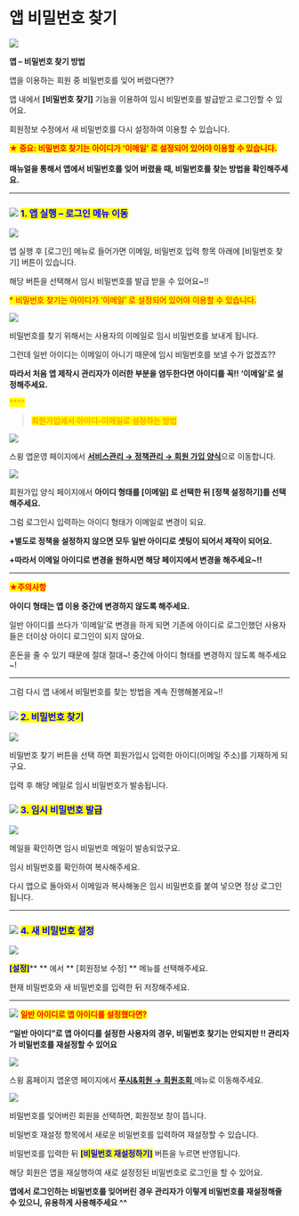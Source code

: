 # 앱 비밀번호 찾기

![](https://wp.swing2app.co.kr/wp-content/uploads/2018/10/%EC%9E%84%EC%8B%9C%EB%B9%84%EB%B2%88%EC%A0%9C%EB%AA%A9.png)

**앱 – 비밀번호 찾기 방법**

앱을 이용하는 회원 중 비밀번호를 잊어 버렸다면??

앱 내에서 **\[비밀번호 찾기]** 기능을 이용하여 임시 비밀번호를 발급받고 로그인할 수 있어요.

회원정보 수정에서 새 비밀번호를 다시 설정하여 이용할 수 있습니다.

<mark style="color:red;">**★ 중요: 비밀번호 찾기는 아이디가 ‘이메일’ 로 설정되어 있어야 이용할 수 있습니다.**</mark>\
\
**매뉴얼을 통해서 앱에서 비밀번호를 잊어 버렸을  때, 비밀번호를 찾는 방법을 확인해주세요.**

***

### <mark style="color:blue;"></mark>![](https://wp.swing2app.co.kr/wp-content/uploads/2020/04/%EB%8B%A8%EB%9D%BD1-1.png) <mark style="color:blue;">**1. 앱 실행 – 로그인 메뉴 이동**</mark>

![](https://wp.swing2app.co.kr/wp-content/uploads/2018/10/%EC%95%B1%EB%B9%84%EB%B0%80%EB%B2%88%ED%98%B82.png)

앱 실행 후 \[로그인] 메뉴로 들어가면 이메일, 비밀번호 입력 항목 아래에 \[비밀번호 찾기] 버튼이 있습니다.

해당 버튼을 선택해서 임시 비밀번호를 발급 받을 수 있어요\~!!

<mark style="color:red;">\* 비밀번호 찾기는 아이디가 ‘이메일’ 로 설정되어 있어야 이용할 수 있습니다.</mark>

![](https://wp.swing2app.co.kr/wp-content/uploads/2018/10/%EC%95%B1%EB%B9%84%EB%B0%80%EB%B2%88%ED%98%B81.png)

비밀번호를 찾기 위해서는 사용자의 이메일로 임시 비밀번호를 보내게 됩니다.

그런데 일반 아이디는 이메일이 아니기 때문에 임시 비밀번호를 보낼 수가 없겠죠??

**따라서 처음 앱 제작시 관리자가 이러한 부분을 염두한다면 아이디를 꼭!! ‘이메일’로 설정해주세요.**

<mark style="color:orange;">****</mark>

> <mark style="color:orange;">**회원가입에서 아이디-이메일로 설정하는 방법**</mark>

![](https://wp.swing2app.co.kr/wp-content/uploads/2018/10/%EC%95%84%EC%9D%B4%EB%94%94%ED%98%95%ED%83%9C1.png)

스윙 앱운영 페이지에서 [**서비스관리 → 정책관리  → 회원 가입 양식**](http://www.swing2app.co.kr/view/app\_policy)으로 이동합니다.



![](https://wp.swing2app.co.kr/wp-content/uploads/2018/10/%EC%95%B1\_%EB%B9%84%EB%B0%80%EB%B2%88%ED%98%B87.png)

회원가입 양식 페이지에서 **아이디 형태를 \[이메일] 로 선택한 뒤 \[정책 설정하기]를 선택해주세요.**

그럼 로그인시 입력하는 아이디 형태가 이메일로 변경이 되요.

**+별도로 정책을 설정하지 않으면 모두 일반 아이디로 셋팅이 되어서 제작이 되어요.**

**+따라서 이메일 아이디로 변경을 원하시면 해당 페이지에서 변경을 해주세요\~!!**

****

<mark style="color:red;">**★주의사항**</mark>

**아이디 형태는 앱 이용 중간에 변경하지 않도록 해주세요.**

일반 아이디를 쓰다가 ‘이메일’로 변경을 하게 되면 기존에 아이디로 로그인했던 사용자들은 더이상 아이디 로그인이 되지 않아요.

혼돈을 줄 수 있기 때문에 절대 절대\~! 중간에 아이디 형태를 변경하지 않도록 해주세요\~!

***

그럼 다시 앱 내에서 비밀번호를 찾는 방법을 계속 진행해볼게요\~!!



### <mark style="color:blue;"></mark>![](https://wp.swing2app.co.kr/wp-content/uploads/2020/04/%EB%8B%A8%EB%9D%BD1-1.png) <mark style="color:blue;">**2. 비밀번호 찾기**</mark>

![](https://wp.swing2app.co.kr/wp-content/uploads/2018/10/%EC%95%B1\_%EB%B9%84%EB%B0%80%EB%B2%88%ED%98%B83.png)

비밀번호 찾기 버튼을 선택 하면 회원가입시 입력한 아이디(이메일 주소)를 기재하게 되구요.

입력 후 해당 메일로 임시 비밀번호가 발송됩니다.



### <mark style="color:blue;"></mark>![](https://wp.swing2app.co.kr/wp-content/uploads/2020/04/%EB%8B%A8%EB%9D%BD1-1.png) <mark style="color:blue;">**3. 임시 비밀번호 발급**</mark>

![](https://wp.swing2app.co.kr/wp-content/uploads/2018/10/%EC%95%B1\_%EB%B9%84%EB%B0%80%EB%B2%88%ED%98%B84.png)

메일을 확인하면 임시 비밀번호 메일이 발송되었구요.

임시 비밀번호를 확인하여 복사해주세요.

다시 앱으로 돌아와서 이메일과 복사해놓은 임시 비밀번호를 붙여 넣으면 정상 로그인 됩니다.

***

### <mark style="color:blue;"></mark>![](https://wp.swing2app.co.kr/wp-content/uploads/2020/04/%EB%8B%A8%EB%9D%BD1-1.png) <mark style="color:blue;">**4. 새 비밀번호 설정**</mark>

![](https://wp.swing2app.co.kr/wp-content/uploads/2018/10/%EC%95%B1\_%EB%B9%84%EB%B0%80%EB%B2%88%ED%98%B85.png)

<mark style="color:blue;">**\[설정]**</mark>** ** 에서 ** **<mark style="color:blue;">**\[회원정보 수정]**</mark>** ** 메뉴를 선택해주세요.

현재 비밀번호와 새 비밀번호를 입력한 뒤 저장해주세요.

***

<mark style="color:red;"></mark>![](https://wp.swing2app.co.kr/wp-content/uploads/2020/04/%EB%8B%A8%EB%9D%BD1-1.png) <mark style="color:red;">**일반 아이디로 앱 아이디를 설정했다면?**</mark>&#x20;

**“일반 아이디”로 앱 아이디를 설정한 사용자의 경우, 비밀번호 찾기는 안되지만 !! 관리자가 비밀번호를 재설정할 수 있어요**

![](https://wp.swing2app.co.kr/wp-content/uploads/2021/04/%ED%9A%8C%EC%9B%90%EC%82%AD%EC%A0%9C2.png)

스윙 홈페이지 앱운영 페이지에서 [**푸시&회원 → 회원조회** ](https://www.swing2app.co.kr/view/member\_list)메뉴로 이동해주세요.



![](https://wp.swing2app.co.kr/wp-content/uploads/2018/10/%EB%B9%84%EB%B0%80%EB%B2%88%ED%98%B8.png)

비밀번호를 잊어버린 회원을 선택하면, 회원정보 창이 뜹니다.

비밀번호 재설정 항목에서 새로운 비밀번호를 입력하여 재설정할 수 있습니다.&#x20;

비밀번호를 입력한 뒤 <mark style="color:blue;">**\[비밀번호 재설정하기]**</mark> 버튼을 누르면 반영됩니다.

해당 회원은 앱을 재실행하여 새로 설정정된 비밀번호로 로그인을 할 수 있어요.

**앱에서 로그인하는 비밀번호를 잊어버린 경우 관리자가 이렇게 비밀번호를 재설정해줄 수 있으니, 유용하게 사용해주세요 ^^**
